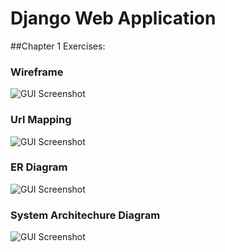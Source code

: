# Django Web Application
##Chapter 1 Exercises:
### Wireframe
![GUI Screenshot](https://i.imgur.com/pNrhJNj.png)
### Url Mapping
![GUI Screenshot](https://i.imgur.com/LTxPeIi.png)
### ER Diagram
![GUI Screenshot](https://i.imgur.com/Jmztzvb.png)
### System Architechure Diagram
![GUI Screenshot](https://i.imgur.com/YkD9rpF.png)
